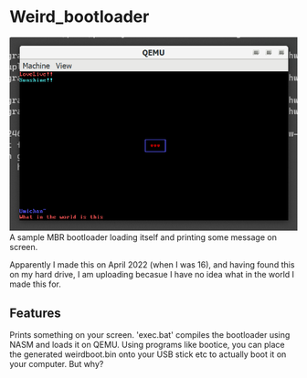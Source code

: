 # Weird_bootloader
![yay](sample.png)
A sample MBR bootloader loading itself and printing some message on screen.

Apparently I made this on April 2022 (when I was 16), and having found this on my hard drive, I am uploading becasue I have no idea what in the world I made this for.

## Features
Prints something on your screen.
'exec.bat' compiles the bootloader using NASM and loads it on QEMU. Using programs like bootice, you can place the generated weirdboot.bin onto your USB stick etc to actually boot it on your computer. But why?
